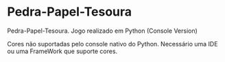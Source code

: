 # Pedra-Papel-Tesoura
Pedra-Papel-Tesoura. Jogo realizado em Python (Console Version) 

Cores não suportadas pelo console nativo do Python. Necessário uma IDE ou uma FrameWork que suporte cores.
